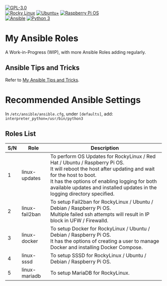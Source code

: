 [![GPL-3.0](https://img.shields.io/badge/license-GPL--3.0-BE0000?style=plastic)](#)  
[![Rocky Linux](https://img.shields.io/badge/RockyLinux-07BA82?style=plastic)](#) [![Ubuntu+](https://img.shields.io/badge/Ubuntu-DD4814?style=plastic)](#) [![Raspberry Pi OS](https://img.shields.io/badge/Raspberry--Pi--OS-C51A4A?style=plastic)](#)  
[![Ansible](https://img.shields.io/badge/Ansible-131211?style=plastic)](#) [![Python 3](https://img.shields.io/badge/Python-3-3673A5?style=plastic)](#)  

# My Ansible Roles
A Work-in-Progress (WIP), with more Ansible Roles adding regularly.  
  
## Ansible Tips and Tricks
Refer to [My Ansible Tips and Tricks](https://gist.github.com/d3athkai/3b1c6becc41d79f45332f238791ceb3d).  
  
# Recommended Ansible Settings
In `/etc/ansible/ansible.cfg`, under `[defaults]`, add: `interpreter_python=/usr/bin/python3`
   
## Roles List
| S/N  | Role  | Description  |
| ------------- | ------------- | ------------- |
| 1 | linux-updates  | To perform OS Updates for RockyLinux / Red Hat / Ubuntu / Raspberry Pi OS.<br>It will reboot the host after updating and wait for the host to boot.<br>It has the options of enabling logging for both available updates and installed updates in the logging directory specified.  |
| 2 | linux-fail2ban  | To setup Fail2ban for RockyLinux / Ubuntu / Debian / Raspberry Pi OS.<br>Multiple failed ssh attempts will result in IP block in UFW / Firewalld.  |
| 3 | linux-docker  | To setup Docker for RockyLinux / Ubuntu / Debian / Raspberry Pi OS.<br>It has the options of creating a user to manage Docker and installing Docker Compose.  |
| 4 | linux-sssd  | To setup SSSD for RockyLinux / Ubuntu / Debian / Raspberry Pi OS.  |
| 5 | linux-mariadb  | To setup MariaDB for RockyLinux.  |
  
